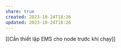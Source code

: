 ```yaml
---
share: true
created: 2023-10-24T18:26
updated: 2023-10-24T18:26
---
```

[[Cần thiết lập EMS cho node trước khi chạy]] 
